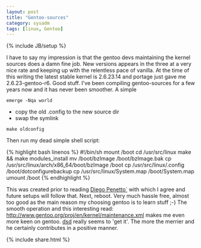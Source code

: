 ```yaml
---
layout: post
title: "Gentoo-sources"
category: sysadm
tags: [linux, Gentoo]
---
```

{% include JB/setup %}

I have to say my impression is that the gentoo devs maintaining the
kernel sources does a damn fine job. New versions appears in the three
at a very nice rate and keeping up with the relentless pace of
vanilla. At the time of this writing the latest stable kernel is
2.6.23.14 and portage just gave me 2.6.23-gentoo-r6. Good stuff. I've
been compiling gentoo-sources for a few years now and it has never
been smoother. A simple

``emerge -Nqa world``

 * copy the old .config to the new source dir
 * swap the symlink

``make oldconfig``

Then run my dead simple shell script:

{% highlight bash linenos %}
#!/bin/sh
mount /boot
cd /usr/src/linux
make && make modules_install
mv /boot/bzImage /boot/bzImage.bak
cp /usr/src/linux/arch/x86_64/boot/bzImage /boot
cp /usr/src/linux/.config /boot/dotconfigurebackup
cp /usr/src/linux/System.map /boot/System.map
umount /boot
{% endhighlight %}


This was created prior to reading <a
href="http://farragut.flameeyes.is-a-geek.org/articles/2007/11/02/why-people-insist-on-using-boot">Diego
Penetto´</a> with which I agree and future setups will follow that.
Next, reboot. Very much hassle free, almost too good as the main
reason my choosing gentoo is to learn stuff ;-) The smooth operation
and this interesting read:
http://www.gentoo.org/proj/en/kernel/maintenance.xml makes me even
more keen on gentoo.  <a
href="http://www.reactivated.net/weblog/">dsd</a> really seems to 'get
it'. The more the merrier and he certainly contributes in a positive
manner.

{% include share.html %}
